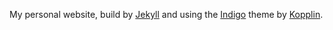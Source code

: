 My personal website, build by [Jekyll](https://jekyllrb.com) and using the [Indigo](https://github.com/sergiokopplin/indigo) theme by [Kopplin](https://github.com/sergiokopplin).
